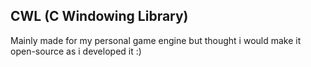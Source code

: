 ## CWL (C Windowing Library)

Mainly made for my personal game engine but thought i would make it open-source as i developed it :)
